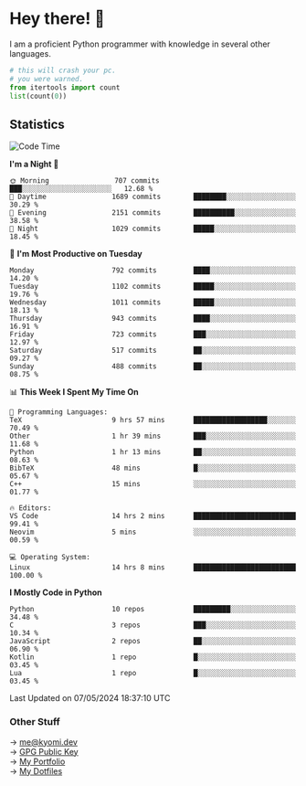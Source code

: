 # Hey there! 👋

I am a proficient Python programmer with knowledge in several other languages.

```py
# this will crash your pc.
# you were warned.
from itertools import count
list(count(0))
```

## Statistics
<!--START_SECTION:waka-->
![Code Time](http://img.shields.io/badge/Code%20Time-1%2C065%20hrs%2032%20mins-blue)

**I'm a Night 🦉** 

```text
🌞 Morning                707 commits         ███░░░░░░░░░░░░░░░░░░░░░░   12.68 % 
🌆 Daytime                1689 commits        ████████░░░░░░░░░░░░░░░░░   30.29 % 
🌃 Evening                2151 commits        ██████████░░░░░░░░░░░░░░░   38.58 % 
🌙 Night                  1029 commits        █████░░░░░░░░░░░░░░░░░░░░   18.45 % 
```
📅 **I'm Most Productive on Tuesday** 

```text
Monday                   792 commits         ████░░░░░░░░░░░░░░░░░░░░░   14.20 % 
Tuesday                  1102 commits        █████░░░░░░░░░░░░░░░░░░░░   19.76 % 
Wednesday                1011 commits        █████░░░░░░░░░░░░░░░░░░░░   18.13 % 
Thursday                 943 commits         ████░░░░░░░░░░░░░░░░░░░░░   16.91 % 
Friday                   723 commits         ███░░░░░░░░░░░░░░░░░░░░░░   12.97 % 
Saturday                 517 commits         ██░░░░░░░░░░░░░░░░░░░░░░░   09.27 % 
Sunday                   488 commits         ██░░░░░░░░░░░░░░░░░░░░░░░   08.75 % 
```


📊 **This Week I Spent My Time On** 

```text
💬 Programming Languages: 
TeX                      9 hrs 57 mins       ██████████████████░░░░░░░   70.49 % 
Other                    1 hr 39 mins        ███░░░░░░░░░░░░░░░░░░░░░░   11.68 % 
Python                   1 hr 13 mins        ██░░░░░░░░░░░░░░░░░░░░░░░   08.63 % 
BibTeX                   48 mins             █░░░░░░░░░░░░░░░░░░░░░░░░   05.67 % 
C++                      15 mins             ░░░░░░░░░░░░░░░░░░░░░░░░░   01.77 % 

🔥 Editors: 
VS Code                  14 hrs 2 mins       █████████████████████████   99.41 % 
Neovim                   5 mins              ░░░░░░░░░░░░░░░░░░░░░░░░░   00.59 % 

💻 Operating System: 
Linux                    14 hrs 8 mins       █████████████████████████   100.00 % 
```

**I Mostly Code in Python** 

```text
Python                   10 repos            █████████░░░░░░░░░░░░░░░░   34.48 % 
C                        3 repos             ███░░░░░░░░░░░░░░░░░░░░░░   10.34 % 
JavaScript               2 repos             ██░░░░░░░░░░░░░░░░░░░░░░░   06.90 % 
Kotlin                   1 repo              █░░░░░░░░░░░░░░░░░░░░░░░░   03.45 % 
Lua                      1 repo              █░░░░░░░░░░░░░░░░░░░░░░░░   03.45 % 
```




 Last Updated on 07/05/2024 18:37:10 UTC
<!--END_SECTION:waka-->

### Other Stuff

→ [me@kyomi.dev](mailto:me@kyomi.dev)\
→ [GPG Public Key](https://github.com/bitterteriyaki.gpg)\
→ [My Portfolio](https://kyomi.dev)\
→ [My Dotfiles](https://github.com/bitterteriyaki/dotfiles)
